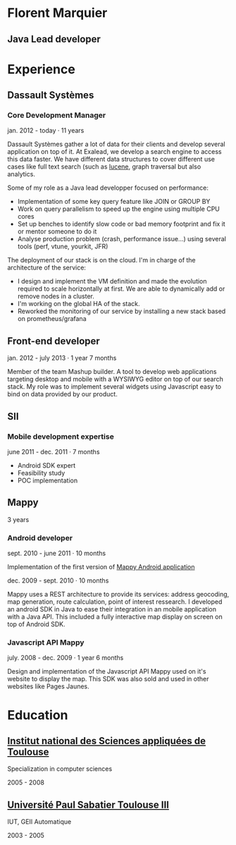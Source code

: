 # Florent Marquier

## Java Lead developer

### 
# Experience

## Dassault Systèmes

### Core Development Manager

jan. 2012 - today · 11 years

Dassault Systèmes gather a lot of data for their clients and develop several application on top of it. At Exalead, we develop a search engine to access this data faster. We have different data structures to cover different use cases like full text search (such as [lucene](https://lucene.apache.org/), graph traversal but also analytics.

Some of my role as a Java lead developper focused on performance:
- Implementation of some key query feature like JOIN or GROUP BY
- Work on query parallelism to speed up the engine using multiple CPU cores
- Set up benches to identify slow code or bad memory footprint and fix it or mentor someone to do it
- Analyse production problem (crash, performance issue...) using several tools (perf, vtune, yourkit, JFR)

The deployment of our stack is on the cloud. I'm in charge of the architecture of the service:
- I design and implement the VM definition and made the evolution required to scale horizontally at first. We are able to dynamically add or remove nodes in a cluster.
- I'm working on the global HA of the stack.
- Reworked the monitoring of our service by installing a new stack based on prometheus/grafana

## Front-end developer
jan. 2012 - july 2013 · 1 year 7 months

Member of the team Mashup builder. A tool to develop web applications targeting desktop and mobile with a WYSIWYG editor on top of our search stack. My role was to implement several widgets using Javascript easy to bind on data provided by our product.


## SII

### Mobile development expertise

june 2011 - dec. 2011 · 7 months

- Android SDK expert
- Feasibility study
- POC implementation

## Mappy

3 years

### Android developer

sept. 2010 - june 2011 · 10 months

Implementation of the first version of [Mappy Android application](https://play.google.com/store/apps/details?id=com.mappy.app)

dec. 2009 - sept. 2010 · 10 months

Mappy uses a REST architecture to provide its services: address geocoding, map generation, route calculation, point of interest ressearch. I developed an android SDK in Java to ease their integration in an mobile application with a Java API. This included a fully interactive map display on screen on top of Android SDK.

### Javascript API Mappy

july. 2008 - dec. 2009 · 1 year 6 months

Design and implementation of the Javascript API Mappy used on it's website to display the map. This SDK was also sold and used in other websites like Pages Jaunes.

# Education

## [Institut national des Sciences appliquées de Toulouse](https://www.insa-toulouse.fr/en/index.html)

Specialization in computer sciences

2005 - 2008

## [Université Paul Sabatier Toulouse III](https://iut.univ-tlse3.fr/genie-electrique-informatique-industrielle)

IUT, GEII Automatique

2003 - 2005
